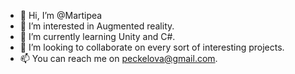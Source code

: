 - 👋 Hi, I’m @Martipea
- 👀 I’m interested in Augmented reality.
- 🌱 I’m currently learning Unity and C#.
- 💞️ I’m looking to collaborate on every sort of interesting projects.
- 📫 You can reach me on peckelova@gmail.com.

<!---
Martipea/Martipea is a ✨ special ✨ repository because its `README.md` (this file) appears on your GitHub profile.
You can click the Preview link to take a look at your changes.
--->
